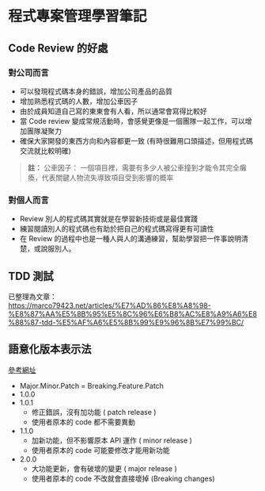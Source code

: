 # 程式專案管理學習筆記

## Code Review 的好處

### 對公司而言
   
* 可以發現程式碼本身的錯誤，增加公司產品的品質
* 增加熟悉程式碼的人數，增加公車因子
* 由於成員知道自己寫的東東會有人看，所以通常會寫得比較好
* 當 Code review 變成常規活動時，會感覺更像是一個團隊一起工作，可以增加團隊凝聚力
* 確保大家開發的東西方向和內容都更一致 (有時很難用口頭描述，但用程式碼交流就比較明確)

> **註：**  公車因子： 一個項目裡，需要有多少人被公車撞到才能令其完全癱瘓，代表關鍵人物流失導致項目受到影響的概率

###  對個人而言

* Review 別人的程式碼其實就是在學習新技術或是最佳實踐
* 練習閱讀別人的程式碼也有助於把自己的程式碼寫得更有可讀性
* 在 Review 的過程中也是一種人與人的溝通練習，幫助學習把一件事說明清楚，或說服別人。

## TDD 測試

已整理為文章： https://marco79423.net/articles/%E7%AD%86%E8%A8%98-%E8%87%AA%E5%8B%95%E5%8C%96%E6%B8%AC%E8%A9%A6%E8%88%87-tdd-%E5%AF%A6%E5%8B%99%E9%96%8B%E7%99%BC/

## 語意化版本表示法

[參考網址](http://semver.org)

* Major.Minor.Patch = Breaking.Feature.Patch
* 1.0.0
* 1.0.1
    * 修正錯誤，沒有加功能 ( patch release )
    * 使用者原本的 code 都不需要異動
* 1.1.0
    * 加新功能，但不影響原本 API 運作 ( minor release )
    * 使用者原本的 code 可能要修改才能用新功能
* 2.0.0
    * 大功能更新，會有破壞的變更 ( major release )
    * 使用者原本的 code 不改就會直接壞掉 (Breaking changes)
